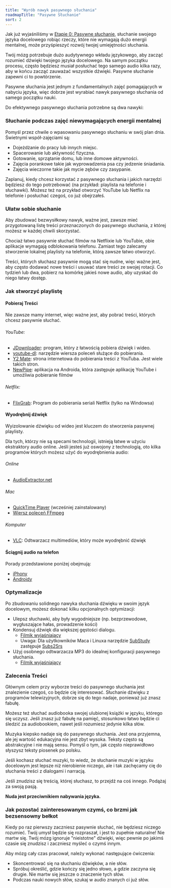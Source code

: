 ```yaml
---
title: "Wyrób nawyk pasywnego słuchania"
roadmapTitle: "Pasywne Słuchanie"
sort: 2
---
```


Jak już wyjaśniliśmy w [Etapie 0: Pasywne słuchanie][stage-0-passive-listening], słuchanie swojego języka docelowego robiąc rzeczy, które nie wymagają dużo energii mentalnej, może przyśpieszyć rozwój twojej umiejętności słuchania.

Twój mózg potrzebuje dużo audytywnego wkładu językowego, aby zacząć rozumieć dźwięki twojego języka docelowego. Na samym początku procesu, często będziesz musiał posłuchać tego samego audio kilka razy, aby w końcu zacząć zauważać wszystkie dźwięki. Pasywne słuchanie zapewni ci to powtórzenie.

Pasywne słuchania jest jednym z fundamentalnych zajęć pomagających w nabyciu języka, więc dobrze jest wyrabiać nawyk pasywnego słuchania od samego początku nauki.

Do efektywnego pasywnego słuchania potrzebne są dwa nawyki:

### Słuchanie podczas zajęć niewymagających energii mentalnej

Pomyśl przez chwile o wpasowaniu pasywnego słuchaniu w swój plan dnia. Świetnymi współ-zajęciami są:

- Dojeżdżanie do pracy lub innych miejsc.
- Spacerowanie lub aktywność fizyczna.
- Gotowanie, sprzątanie domu, lub inne domowe aktywności.
- Zajęcia porankowe takie jak wyprowadzenia psa czy jedzenie śniadania.
- Zajęcia wieczorne takie jak mycie zębów czy zasypanie.

Zaplanuj, kiedy chcesz korzystać z pasywnego słuchania i jakich narzędzi będziesz do tego potrzebować (na przykład: playlista na telefonie i słuchawki). Możesz też na przykład otworzyć YouTube lub Netflix na telefonie i posłuchać czegoś, co już obejrzałeś.

### Ułatw sobie słuchanie

Aby zbudować bezwysiłkowy nawyk, ważne jest, zawsze mieć przygotowaną listę treści przeznaczonych do pasywnego słuchania, z której możesz w każdej chwili skorzystać.

Chociaż łatwo pasywnie słuchać filmów na Netflixie lub YouTubie, obie aplikacje wymagają odblokowania telefonu. Zamiast tego zalecamy stworzenie lokalnej playlisty na telefonie, którą zawsze łatwo otworzyć.

Treści, których słuchasz pasywnie mogą stać się nudne, więc ważne jest, aby często dodawać nowe treści i usuwać stare treści ze swojej rotacji. Co tydzień lub dwa, pobierz na komórkę jakieś nowe audio, aby uzyskać do niego łatwy dostęp.

### Jak stworzyć playlistę

#### Pobieraj Treści
Nie zawsze mamy internet, więc ważne jest, aby pobrać treści, których chcesz pasywnie słuchać.

###### YouTube:

- [JDownloader][tool-jdownloader]: program, który z łatwością pobiera dźwięk i wideo.
- [youtube-dl][tool-youtube-dl]: narzędzie wiersza poleceń służące do pobierania.
- [Y2 Mate][tool-youtube-dl-online]: strona internetowa do pobierania treści z YouTuba. Jest wiele takich stron.
- [NewPipe][tool-newpipe]: aplikacja na Androida, która zastępuje aplikację YouTube i umożliwia pobieranie filmów

###### Netflix:
- [FlixGrab][tool-flixgrab]: Program do pobierania seriali Netflix (tylko na Windowsa)

#### Wyodrębnij dźwięk
Wyizolowanie dźwięku od wideo jest kluczem do stworzenia pasywnej playlisty.

Dla tych, którzy nie są specami technologii, istnieją łatwe w użyciu ekstraktory audio online. Jeśli jesteś już oswojony z technologią, oto kilka programów których możesz użyć do wyodrębnienia audio:

###### Online
- [AudioExtractor.net ][tool-audioextractor]

###### Mac
- [QuickTime Player][howto-extract-with-quicktime] (wcześniej zainstalowany)
- [Wiersz poleceń FFmpeg][tool-ffmpeg]

###### Komputer
- [VLC][tool-vlc]: Odtwarzacz multimediów, który może wyodrębnić dźwięk

#### Ściągnij audio na telefon
Porady przedstawione poniżej obejmują:
- [iPhony][howto-download-iphone]
- [Androidy][howto-download-android]

### Optymalizacje
Po zbudowaniu solidnego nawyka słuchania dźwięku w swoim język docelowym, możesz dokonać kilku opcjonalnych optymizacji:

* Ulepsz słuchawki, aby były wygodniejsze (np. bezprzewodowe, wygłuszające hałas, prowadzenie kości)
* Kondensuj dźwięk dla większej gęstości dialogu.
  * [Filmik wyjaśniający][howto-optimize-passive-immersion]
  * Uwaga: Dla użytkowników Maca i Linuxa narzędzie [SubStudy][tool-substudy] zastępuje [Subs2Srs][tool-subs2srs]
* Użyj osobnego odtwarzacza MP3 do idealnej konfiguracji pasywnego słuchania.
  * [Filmik wyjaśniający][howto-separate-passive-device]

### Zalecenia Treści

Głównym celem przy wyborze treści do pasywnego słuchania jest znalezienie czegoś, co będzie cię interesować. Słuchanie dźwięku z programów telewizyjnych, dobrze się do tego nadaje, ponieważ już znasz fabułę.

Możesz też słuchać audiobooka swojej ulubionej książki w języku, którego się uczysz. Jeśli znasz już fabułę na pamięć, stosunkowo łatwo będzie ci śledzić za audiobookiem, nawet jeśli rozumiesz jedynie kilka słów.

Muzyka kiepsko nadaje się do pasywnego słuchania. Jest ona przyjemna, ale jej wartość edukacyjna nie jest zbyt wysoka. Teksty często są abstrakcyjne i nie mają sensu. Pomyśl o tym, jak często nieprawidłowo słyszysz teksty piosenek po polsku.

Jeśli kochasz słuchać muzyki, to wiedz, że słuchanie muzyki w języku docelowym jest lepsze niż nierobienie niczego, ale i tak zachęcamy cię do słuchania treści z dialogami i narracją.

Jeśli znudzisz się treścią, której słuchasz, to przejdź na coś innego. Podążaj za swoją pasją.

**Nuda jest przeciwnikiem nabywania języka.**

### Jak pozostać zainteresowanym czymś, co brzmi jak bezsensowny bełkot

Kiedy po raz pierwszy zaczniesz pasywnie słuchać, nie będziesz niczego rozumieć. Twój umysł będzie się rozpraszał, i jest to zupełnie naturalne! Nie martw się. Twój mózg ignoruje "nieistotne" dźwięki, więc pewnie po jakimś czasie się znudzisz i zaczniesz myśleć o czymś innym.

Aby mózg cały czas pracował, należy wykonać następujące ćwiczenia:
- Skoncentrować się na słuchaniu dźwięków, a nie słów.
- Spróbuj określić, gdzie kończy się jedno słowo, a gdzie zaczyna się drugie. Nie martw się jeszcze o znaczenie tych słów.
- Podczas nauki nowych słów, szukaj w audio znanych ci już słów.

[stage-0-passive-listening]: /roadmap/stage-0/c/passive-listening
[howto-download-android]: https://support.google.com/googleplaymusic/answer/1101500?hl=en
[howto-download-iphone]: https://www.businessinsider.com/how-to-download-music-audio-files-on-iphone
[howto-extract-with-quicktime]: https://www.idownloadblog.com/2019/01/18/extract-audio-from-video-iphone-ipad-mac/
[howto-optimize-passive-immersion]: https://www.youtube.com/watch?v=QOLTeO-uCYU
[howto-separate-passive-device]: https://www.youtube.com/watch?v=6UqaJ8gmTGg
[tool-audioextractor]: https://audio-extractor.net/
[tool-ffmpeg]: https://ffmpeg.org/
[tool-flixgrab]: https://www.flixgrab.com/
[tool-jdownloader]: https://jdownloader.org/download/index
[tool-newpipe]: https://newpipe.schabi.org/
[tool-subs2srs]: http://subs2srs.sourceforge.net/
[tool-substudy]: http://www.randomhacks.net/substudy/
[tool-vlc]: https://www.videolan.org/vlc/
[tool-youtube-dl]: https://youtube-dl.org/
[tool-youtube-dl-online]: https://y2mate.guru/
